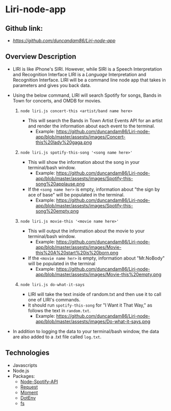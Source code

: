 # Liri-node-app

## Github link: 
* *https://github.com/duncandam86/Liri-node-app*

## Overview Description

* LIRI is like iPhone's SIRI. However, while SIRI is a Speech Interpretation and Recognition Interface LIRI is a _Language_ Interpretation and Recognition Interface. LIRI will be a command line node app that takes in parameters and gives you back data.

* Using the below command, LIRI will search Spotify for songs, Bands in Town for concerts, and OMDB for movies.
    1. `node liri.js concert-this <artist/band name here>`
        * This will search the Bands in Town Artist Events API for an artist and render the information about each event to the terminal.
            * Example: https://github.com/duncandam86/Liri-node-app/blob/master/assests/images/Concert-this%20lady%20gaga.png
         

    2. `node liri.js spotify-this-song '<song name here>'`
        * This will show the information about the song in your terminal/bash window.
            * Example: https://github.com/duncandam86/Liri-node-app/blob/master/assests/images/Spotify-this-song%20applause.png
        * If the `<song name her>` is empty, information about  "the sign by ace of base" will be populated in the terminal.
            * Example: https://github.com/duncandam86/Liri-node-app/blob/master/assests/images/Spotify-this-song%20empty.png
    
    3. `node liri.js movie-this '<movie name here>'`
        * This will output the information about the movie to your terminal/bash window.
            * Example: https://github.com/duncandam86/Liri-node-app/blob/master/assests/images/Movie-this%20A%20start%20is%20born.png
        * If the `<movie name her>` is empty, information about "Mr.NoBody" will be populated in the terminal
            * Example: https://github.com/duncandam86/Liri-node-app/blob/master/assests/images/Movie-this%20empty.png

    4. `node liri.js do-what-it-says`
        * LIRI will take the text inside of random.txt and then use it to call one of LIRI's commands.
        * It should run `spotify-this-song` for "I Want it That Way," as follows the text in `random.txt`.
            * Example: https://github.com/duncandam86/Liri-node-app/blob/master/assests/images/Do-what-it-says.png

* In addition to logging the data to your terminal/bash window, the data are also added to a .txt file called `log.txt`.

## Technologies
* Javascripts
* Node.js
* Packages:
  * [Node-Spotify-API](https://www.npmjs.com/package/node-spotify-api)
  * [Request](https://www.npmjs.com/package/request)
  * [Moment](https://www.npmjs.com/package/moment)
  * [DotEnv](https://www.npmjs.com/package/dotenv)  
  * [fs](https://www.npmjs.com/package/fs)


